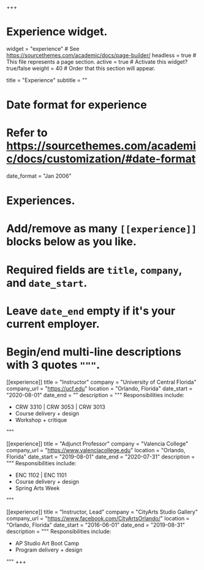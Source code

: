 +++
# Experience widget.
widget = "experience"  # See https://sourcethemes.com/academic/docs/page-builder/
headless = true  # This file represents a page section.
active = true  # Activate this widget? true/false
weight = 40  # Order that this section will appear.

title = "Experience"
subtitle = ""

# Date format for experience
#   Refer to https://sourcethemes.com/academic/docs/customization/#date-format
date_format = "Jan 2006"

# Experiences.
#   Add/remove as many `[[experience]]` blocks below as you like.
#   Required fields are `title`, `company`, and `date_start`.
#   Leave `date_end` empty if it's your current employer.
#   Begin/end multi-line descriptions with 3 quotes `"""`.
[[experience]]
  title = "Instructor"
  company = "University of Central Florida"
  company_url = "https://ucf.edu"
  location = "Orlando, Florida"
  date_start = "2020-08-01"
  date_end = ""
  description = """
  Responsibilities include:
  
  * CRW 3310 | CRW 3053 | CRW 3013
  * Course delivery + design
  * Workshop + critique

  """

[[experience]]
  title = "Adjunct Professor"
  company = "Valencia College"
  company_url = "https://www.valenciacollege.edu"
  location = "Orlando, Florida"
  date_start = "2019-08-01"
  date_end = "2020-07-31"
  description = """
  Responsibilities include:
  
  * ENC 1102 | ENC 1101
  * Course delivery + design
  * Spring Arts Week

  """

[[experience]]
  title = "Instructor, Lead"
  company = "CityArts Studio Gallery"
  company_url = "https://www.facebook.com/CityArtsOrlando/"
  location = "Orlando, Florida"
  date_start = "2016-06-01"
  date_end = "2019-08-31"
  description = """
  Responsibilities include:
  
  * AP Studio Art Boot Camp
  * Program delivery + design

  """
+++
